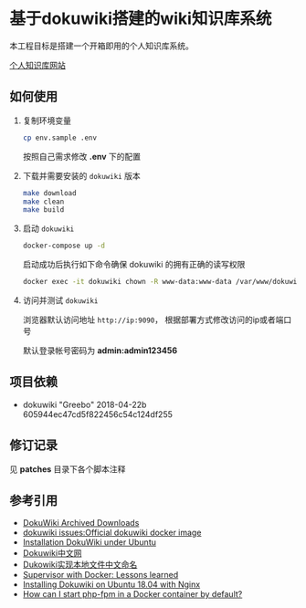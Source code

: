 #  基于dokuwiki搭建的wiki知识库系统

本工程目标是搭建一个开箱即用的个人知识库系统。

[个人知识库网站](http://wiki.alvisisme.site/)

## 如何使用

1. 复制环境变量

    ```bash
    cp env.sample .env
    ```

    按照自己需求修改 **.env** 下的配置

2. 下载并需要安装的 `dokuwiki` 版本

    ```bash
    make download
    make clean
    make build
    ```

3. 启动 `dokuwiki`

    ```bash
    docker-compose up -d
    ```

    启动成功后执行如下命令确保 dokuwiki 的拥有正确的读写权限

    ```bash
    docker exec -it dokuwiki chown -R www-data:www-data /var/www/dokuwiki
    ```

4. 访问并测试 `dokuwiki`

    浏览器默认访问地址 `http://ip:9090`， 根据部署方式修改访问的ip或者端口号

    默认登录帐号密码为 **admin:admin123456**

## 项目依赖

* dokuwiki "Greebo" 2018-04-22b 605944ec47cd5f822456c54c124df255

## 修订记录

见 **patches** 目录下各个脚本注释

## 参考引用

* [DokuWiki Archived Downloads](https://download.dokuwiki.org/archive)
* [dokuwiki issues:Official dokuwiki docker image](https://github.com/splitbrain/dokuwiki/issues/1896)
* [Installation DokuWiki under Ubuntu](https://www.dokuwiki.org/install:ubuntu)
* [Dokuwiki中文网](http://www.dokuwiki.com.cn/)
* [Dukowiki实现本地文件中文命名](https://www.somnus.top/dukowiki-filename/)
* [Supervisor with Docker: Lessons learned](https://advancedweb.hu/supervisor-with-docker-lessons-learned/)
* [Installing Dokuwiki on Ubuntu 18.04 with Nginx](https://www.dokuwiki.org/install:ubuntu:ubuntu_18.04_nginx)
* [How can I start php-fpm in a Docker container by default?](https://stackoverflow.com/questions/37313780/how-can-i-start-php-fpm-in-a-docker-container-by-default/37313908)